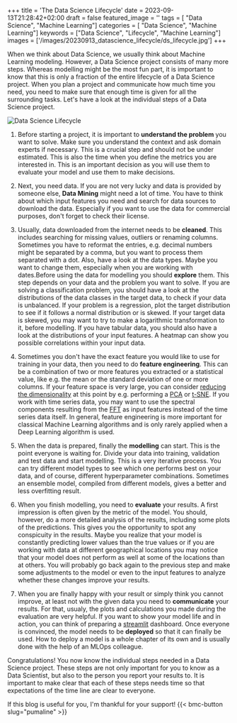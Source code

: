 +++
title = 'The Data Science Lifecycle'
date = 2023-09-13T21:28:42+02:00
draft = false
featured_image = ''
tags = [ "Data Science", "Machine Learning"]
categories = [ "Data Science", "Machine Learning"]
keywords = ["Data Science", "Lifecycle", "Machine Learning"]
images = ['/images/20230913_datascience_lifecycle/ds_lifecycle.jpg']
+++


When we think about Data Science, we usually think about Machine Learning modeling. However, a Data Science project consists of many more steps. Whereas modelling might be the most fun part, it is important to know that this is only a fraction of the entire lifecycle of a Data Science project. When you plan a project and communicate how much time you need, you need to make sure that enough time is given for all the surrounding tasks. Let's have a look at the individual steps of a Data Science project.

![Data Science Lifecycle](/images/20230913_datascience_lifecycle/ds_lifecycle.jpg)

1. Before starting a project, it is important to **understand the problem** you want to solve. Make sure you understand the context and ask domain experts if necessary. This is a crucial step and should not be under estimated. This is also the time when you define the metrics you are interested in. This is an important decision as you will use them to evaluate your model and use them to make decisions.

2. Next, you need data. If you are not very lucky and data is provided by someone else, **Data Mining** might need a lot of time. You have to think about which input features you need and search for data sources to download the data. Especially if you want to use the data for commercial purposes, don't forget to check their license.

3. Usually, data downloaded from the internet needs to be **cleaned**. This includes searching for missing values, outliers or renaming columns. Sometimes you have to reformat the entries, e.g. decimal numbers might be separated by a comma, but you want to process them separated with a dot. Also, have a look at the data types. Maybe you want to change them, especially when you are working with dates.Before using the data for modelling you should **explore** them. This step depends on your data and the problem you want to solve. If you are solving a classification problem, you should have a look at the distributions of the data classes in the target data, to check if your data is unbalanced. If your problem is a regression, plot the target distribution to see if it follows a normal distribution or is skewed. If your target data is skewed, you may want to try to make a logarithmic transformation to it, before modelling. If you have tabular data, you should also have a look at the distributions of your input features. A heatmap can show you possible correlations within your input data.

4. Sometimes you don't have the exact feature you would like to use for training in your data, then you need to do **feature engineering**. This can be a combination of two or more features you extracted or a statistical value, like e.g. the mean or the standard deviation of one or more columns. If your feature space is very large, you can consider [reducing the dimensionality](https://en.wikipedia.org/wiki/Dimensionality_reduction#:~:text=Dimensionality%20reduction%2C%20or%20dimension%20reduction,close%20to%20its%20intrinsic%20dimension.) at this point by e.g. performing a [PCA](https://en.wikipedia.org/wiki/Principal_component_analysis) or [t-SNE](https://en.wikipedia.org/wiki/T-distributed_stochastic_neighbor_embedding). If you work with time series data, you may want to use the spectral components resulting from the [FFT](https://en.wikipedia.org/wiki/Fast_Fourier_transform) as input features instead of the time series data itself. In general, feature engineering is more important for classical Machine Learning algorithms and is only rarely applied when a Deep Learning algorithm is used.

5. When the data is prepared, finally the **modelling** can start. This is the point everyone is waiting for. Divide your data into training, validation and test data and start modelling. This is a very iterative process. You can try different model types to see which one performs best on your data, and of course, different hyperparameter combinations. Sometimes an ensemble model, compiled from different models, gives a better and less overfitting result. 

6. When you finish modelling, you need to **evaluate** your results. A first impression is often given by the metric of the model. You should, however, do a more detailed analysis of the results, including some plots of the predictions. This gives you the opportunity to spot any conspicuity in the results. Maybe you realize that your model is constantly predicting lower values than the true values or if you are working with data at different geographical locations you may notice that your model does not perform as well at some of the locations than at others. You will probably go back again to the previous step and make some adjustments to the model or even to the input features to analyze whether these changes improve your results.

7. When you are finally happy with your result or simply think you cannot improve, at least not with the given data you need to **communicate** your results. For that, usualy, the plots and calculations you made during the evaluation are very helpful. If you want to show your model life and in action, you can think of preparing a [streamlit](https://streamlit.io/) dashboard. Once everyone is convinced, the model needs to be **deployed** so that it can finally be used. How to deploy a model is a whole chapter of its own and is usually done with the help of an MLOps colleague.

Congratulations! You now know the individual steps needed in a Data Science project. These steps are not only important for you to know as a Data Scientist, but also to the person you report your results to. It is important to make clear that each of these steps needs time so that expectations of the time line are clear to everyone. 

If this blog is useful for you, I'm thankful for your support!
{{< bmc-button slug="pumaline" >}}



